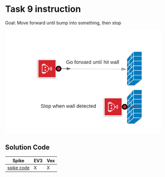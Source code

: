 # Task 9 instruction

Goal: Move forward until bump into something, then stop

![view](./images/BumpStop.png)

## Solution Code

|Spike|EV3|Vex
|-----|---|---
[spike code](../spike-prime/task9.py)| X | X